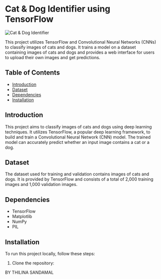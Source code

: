 # Cat & Dog Identifier using TensorFlow

![Cat & Dog Identifier](images/cat_dog_identifier.png)

This project utilizes TensorFlow and Convolutional Neural Networks (CNNs) to classify images of cats and dogs. It trains a model on a dataset containing images of cats and dogs and provides a web interface for users to upload their own images and get predictions.

## Table of Contents

- [Introduction](#introduction)
- [Dataset](#dataset)
- [Dependencies](#dependencies)
- [Installation](#installation)

## Introduction

This project aims to classify images of cats and dogs using deep learning techniques. It utilizes TensorFlow, a popular deep learning framework, to build and train a Convolutional Neural Network (CNN) model. The trained model can accurately predict whether an input image contains a cat or a dog.

## Dataset

The dataset used for training and validation contains images of cats and dogs. It is provided by TensorFlow and consists of a total of 2,000 training images and 1,000 validation images.

## Dependencies

- TensorFlow
- Matplotlib
- NumPy
- PIL

## Installation

To run this project locally, follow these steps:

1. Clone the repository:

BY THILINA SANDAMAL
